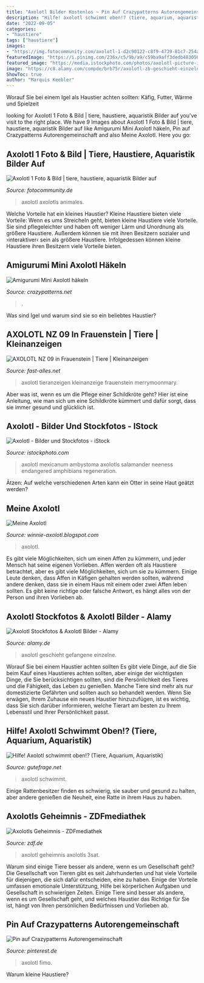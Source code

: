 ```yaml
---
title: "Axolotl Bilder Kostenlos ~ Pin Auf Crazypatterns Autorengemeinschaft"
description: "Hilfe! axolotl schwimmt oben!? (tiere, aquarium, aquaristik)"
date: "2022-09-05"
categories:
- "haustiere"
tags: ["haustiere"]
images:
- "https://img.fotocommunity.com/axolotl-1-d2c90122-c8f9-4739-81c7-254aa233becc.jpg?height=1080"
featuredImage: "https://i.pinimg.com/236x/c5/9b/a9/c59ba9aff3dedb4830562d49037d817f--crochet-toys-patterns-crocheting-patterns.jpg?nii=t"
featured_image: "https://media.istockphoto.com/photos/axolotl-picture-id507377875?k=6&amp;m=507377875&amp;s=612x612&amp;w=0&amp;h=IH9y6O7RLkphYhyy9oJEXuYRwWiENvcjDOAC0njkVgg="
image: "https://c8.alamy.com/compde/brb75r/axolotl-zb-geschieht-einzelne-gefangene-tier-im-tank-september-2010-brb75r.jpg"
ShowToc: true
author: "Marquis Keebler"
---
```



Worauf Sie bei einem Igel als Haustier achten sollten: Käfig, Futter, Wärme und Spielzeit

	

		
looking for Axolotl 1 Foto &amp; Bild | tiere, haustiere, aquaristik Bilder auf you've visit to the right place. We have 9 Images about Axolotl 1 Foto &amp; Bild | tiere, haustiere, aquaristik Bilder auf like Amigurumi Mini Axolotl häkeln, Pin auf Crazypatterns Autorengemeinschaft and also Meine Axolotl. Here you go:
		
    
## Axolotl 1 Foto &amp; Bild | Tiere, Haustiere, Aquaristik Bilder Auf

<img loading=lazy src="https://img.fotocommunity.com/axolotl-1-d2c90122-c8f9-4739-81c7-254aa233becc.jpg?height=1080" onerror="this.onerror=null;this.src='https://tse2.mm.bing.net/th?id=OIP.qtPXSAk0jYJT_FqW77BiIQHaE6&amp;pid=15.1';" alt="Axolotl 1 Foto &amp; Bild | tiere, haustiere, aquaristik Bilder auf">

_Source: fotocommunity.de_

>axolotl axolotls animales. 

	

Welche Vorteile hat ein kleines Haustier?
Kleine Haustiere bieten viele Vorteile:
Wenn es ums Streicheln geht, bieten kleine Haustiere viele Vorteile. Sie sind pflegeleichter und haben oft weniger Lärm und Unordnung als größere Haustiere. Außerdem können sie mit ihren Besitzern sozialer und ›interaktiver‹ sein als größere Haustiere. Infolgedessen können kleine Haustiere ihren Besitzern viele Vorteile bieten.

    
## Amigurumi Mini Axolotl Häkeln

<img loading=lazy src="https://www.crazypatterns.net/uploads/cache/items/2020/04/60255/preview/amigurumi-mini-axolotl-haekeln-3845387884-600x450.jpg" onerror="this.onerror=null;this.src='https://tse2.mm.bing.net/th?id=OIP.efYjgiak6STY-uW6QEWotgHaFj&amp;pid=15.1';" alt="Amigurumi Mini Axolotl häkeln">

_Source: crazypatterns.net_

>. 

	

Was sind Igel und warum sind sie so ein beliebtes Haustier?

    
## AXOLOTL NZ 09 In Frauenstein | Tiere | Kleinanzeigen

<img loading=lazy src="https://www.fast-alles.net/pictures/415437.jpg" onerror="this.onerror=null;this.src='https://tse1.mm.bing.net/th?id=OIP.sl2ASFt8U3WyHPTDYX3FLwHaFj&amp;pid=15.1';" alt="AXOLOTL NZ 09 in Frauenstein | Tiere | Kleinanzeigen">

_Source: fast-alles.net_

>axolotl tieranzeigen kleinanzeige frauenstein merrymoonmary. 

	

Aber was ist, wenn es um die Pflege einer Schildkröte geht? Hier ist eine Anleitung, wie man sich um eine Schildkröte kümmert und dafür sorgt, dass sie immer gesund und glücklich ist.

    
## Axolotl - Bilder Und Stockfotos - IStock

<img loading=lazy src="https://media.istockphoto.com/photos/axolotl-picture-id507377875?k=6&amp;m=507377875&amp;s=612x612&amp;w=0&amp;h=IH9y6O7RLkphYhyy9oJEXuYRwWiENvcjDOAC0njkVgg=" onerror="this.onerror=null;this.src='https://tse3.mm.bing.net/th?id=OIP.dU4I-E_u1GXdYWZ-ENQS-AHaE8&amp;pid=15.1';" alt="Axolotl - Bilder und Stockfotos - iStock">

_Source: istockphoto.com_

>axolotl mexicanum ambystoma axolotls salamander neeness endangered amphibians regeneration. 

	

Ätzen: Auf welche verschiedenen Arten kann ein Otter in seine Haut geätzt werden?

    
## Meine Axolotl

<img loading=lazy src="http://3.bp.blogspot.com/_mH20pw8fG-E/TULE4mFM3CI/AAAAAAAACYY/bzk-7MRW_LE/s1600/28-01-2011%2B063.JPG" onerror="this.onerror=null;this.src='https://tse4.mm.bing.net/th?id=OIP.GJrWu_CSPd6KmcmKzqFcwgHaE8&amp;pid=15.1';" alt="Meine Axolotl">

_Source: winnie-axolotl.blogspot.com_

>axolotl. 

	

Es gibt viele Möglichkeiten, sich um einen Affen zu kümmern, und jeder Mensch hat seine eigenen Vorlieben.
Affen werden oft als Haustiere betrachtet, aber es gibt viele Möglichkeiten, sich um sie zu kümmern. Einige Leute denken, dass Affen in Käfigen gehalten werden sollten, während andere denken, dass sie in einem Haus mit einem oder zwei Affen leben sollten. Es gibt keine richtige oder falsche Antwort, es hängt alles von der Person und ihren Vorlieben ab.

    
## Axolotl Stockfotos &amp; Axolotl Bilder - Alamy

<img loading=lazy src="https://c8.alamy.com/compde/brb75r/axolotl-zb-geschieht-einzelne-gefangene-tier-im-tank-september-2010-brb75r.jpg" onerror="this.onerror=null;this.src='https://tse3.mm.bing.net/th?id=OIP.4E-jK18PeNAaLkfKcmvBEwHaFc&amp;pid=15.1';" alt="Axolotl Stockfotos &amp; Axolotl Bilder - Alamy">

_Source: alamy.de_

>axolotl geschieht gefangene einzelne. 

	

Worauf Sie bei einem Haustier achten sollten
Es gibt viele Dinge, auf die Sie beim Kauf eines Haustieres achten sollten, aber einige der wichtigsten Dinge, die Sie berücksichtigen sollten, sind die Persönlichkeit des Tieres und die Fähigkeit, das Leben zu genießen. Manche Tiere sind mehr als nur domestizierte Gefährten und sollten auch so behandelt werden. Wenn Sie erwägen, Ihrem Zuhause ein neues Haustier hinzuzufügen, ist es wichtig, dass Sie sich darüber informieren, welche Tierart am besten zu Ihrem Lebensstil und Ihrer Persönlichkeit passt.

    
## Hilfe! Axolotl Schwimmt Oben!? (Tiere, Aquarium, Aquaristik)

<img loading=lazy src="https://images.gutefrage.net/media/fragen/bilder/hilfe-axolotl-schwimmt-oben/0_original.jpg?v=1447451553000" onerror="this.onerror=null;this.src='https://tse2.mm.bing.net/th?id=OIP.4xBuXBl6zgyxS2ZcWnvRZAHaHa&amp;pid=15.1';" alt="Hilfe! Axolotl schwimmt oben!? (Tiere, Aquarium, Aquaristik)">

_Source: gutefrage.net_

>axolotl schwimmt. 

	

Einige Rattenbesitzer finden es schwierig, sie sauber und gesund zu halten, aber andere genießen die Neuheit, eine Ratte in ihrem Haus zu haben.

    
## Axolotls Geheimnis - ZDFmediathek

<img loading=lazy src="https://www.zdf.de/assets/axolotls-geheimnis-bild-100~1280x720?cb=1630511521338" onerror="this.onerror=null;this.src='https://tse2.mm.bing.net/th?id=OIP.HAE3K9tzfeuDPHBfKS4B0wHaEK&amp;pid=15.1';" alt="Axolotls Geheimnis - ZDFmediathek">

_Source: zdf.de_

>axolotl geheimnis axolotls 3sat. 

	

Warum sind einige Tiere besser als andere, wenn es um Gesellschaft geht?
Die Gesellschaft von Tieren gibt es seit Jahrhunderten und hat viele Vorteile für diejenigen, die sich dafür entscheiden, eine zu haben. Einige der Vorteile umfassen emotionale Unterstützung, Hilfe bei körperlichen Aufgaben und Gesellschaft in schwierigen Zeiten. Einige Tiere sind besser als andere, wenn es um Gesellschaft geht, und welches Haustier das Richtige für Sie ist, hängt von Ihren persönlichen Bedürfnissen und Vorlieben ab.

    
## Pin Auf Crazypatterns Autorengemeinschaft

<img loading=lazy src="https://i.pinimg.com/236x/c5/9b/a9/c59ba9aff3dedb4830562d49037d817f--crochet-toys-patterns-crocheting-patterns.jpg?nii=t" onerror="this.onerror=null;this.src='https://tse1.mm.bing.net/th?id=OIP.n1swnhGwIUsXbcvAcz6J0gHaJ2&amp;pid=15.1';" alt="Pin auf Crazypatterns Autorengemeinschaft">

_Source: pinterest.de_

>axolotl fimo. 

	

Warum kleine Haustiere?

